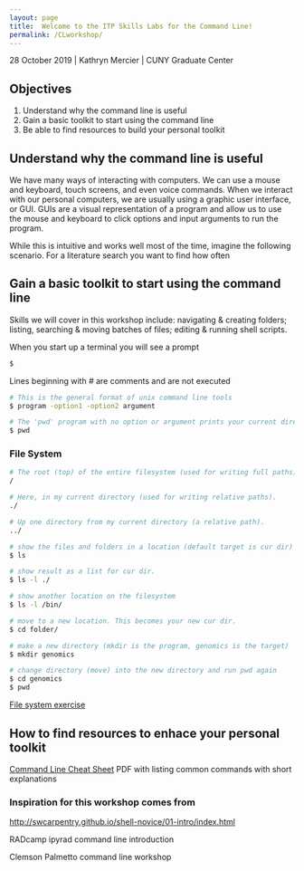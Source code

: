 ```yaml
---
layout: page
title:  Welcome to the ITP Skills Labs for the Command Line!
permalink: /CLworkshop/
---
```


28 October 2019 \| Kathryn Mercier \| CUNY Graduate Center

## __Objectives__

1. Understand why the command line is useful
2. Gain a basic toolkit to start using the command line
3. Be able to find resources to build your personal toolkit

## __Understand why the command line is useful__

We have many ways of interacting with computers. We can use a mouse and keyboard, touch screens, and even voice commands. When we interact with our personal computers, we are usually using a graphic user interface, or GUI. GUIs are a visual representation of a program and allow us to use the mouse and keyboard to click options and input arguments to run the program. 

While this is intuitive and works well most of the time, imagine the following scenario. For a literature search you want to find how often 

## __Gain a basic toolkit to start using the command line__

Skills we will cover in this workshop include: navigating & creating folders; 
listing, searching & moving batches of files; editing & running shell scripts. 

When you start up a terminal you will see a prompt

```bash
$ 
```

Lines beginning with # are comments and are not executed

```bash
# This is the general format of unix command line tools
$ program -option1 -option2 argument
```

```bash
# The 'pwd' program with no option or argument prints your current directory
$ pwd
```

### File System

```bash
# The root (top) of the entire filesystem (used for writing full paths).
/

# Here, in my current directory (used for writing relative paths).
./

# Up one directory from my current directory (a relative path).
../
```

```bash
# show the files and folders in a location (default target is cur dir)
$ ls 

# show result as a list for cur dir.
$ ls -l ./

# show another location on the filesystem
$ ls -l /bin/

# move to a new location. This becomes your new cur dir.
$ cd folder/
```
```bash
# make a new directory (mkdir is the program, genomics is the target)
$ mkdir genomics

# change directory (move) into the new directory and run pwd again
$ cd genomics
$ pwd
```
[File system exercise](CLworkshop/FSexercise)

## How to find resources to enhace your personal toolkit

[Command Line Cheat Sheet](https://www.git-tower.com/blog/command-line-cheat-sheet/) PDF with listing common commands with short explanations

### Inspiration for this workshop comes from 

http://swcarpentry.github.io/shell-novice/01-intro/index.html

RADcamp ipyrad command line introduction

Clemson Palmetto command line workshop
